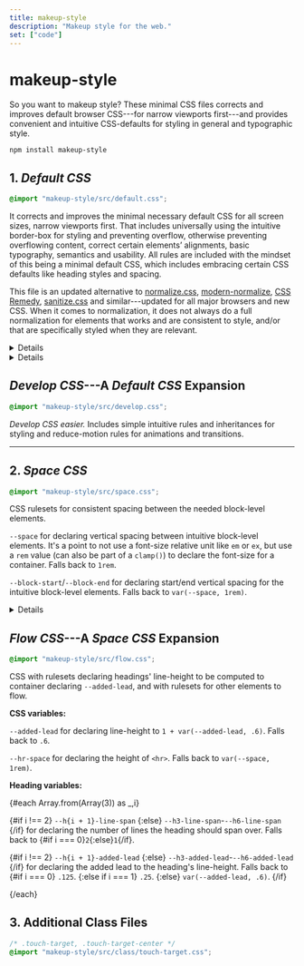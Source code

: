 ```yaml
---
title: makeup-style
description: "Makeup style for the web."
set: ["code"]
---
```


# makeup-style

So you want to makeup style? These minimal CSS files corrects and improves default browser CSS---for narrow viewports first---and provides convenient and intuitive CSS-defaults for styling in general and typographic style.

```
npm install makeup-style
```

## 1. *Default CSS*

```css
@import "makeup-style/src/default.css";
```

It corrects and improves the minimal necessary default CSS for all screen sizes, narrow viewports first. That includes universally using the intuitive border-box for styling and preventing overflow, otherwise preventing overflowing content, correct certain elements’ alignments, basic typography, semantics and usability. All rules are included with the mindset of this being a minimal default CSS, which includes embracing certain CSS defaults like heading styles and spacing.

This file is an updated alternative to
[normalize.css][nc],
[modern-normalize][mn],
[CSS Remedy][cr],
[sanitize.css][sc] and similar---updated for all major browsers and new CSS. When it comes to normalization, it does not always do a full normalization for elements that works and are consistent to style, and/or that are specifically styled when they are relevant.

<Details>
<em slot="summary">Notes</em>

*All libraries should have honest notes on drawbacks and/or missing support:*

1. `code, kbd, samp, sub, sup` are inline elements Default CSS styles to not affect line-heights. If they are used as block-level elements though, they will be short in height since their `line-height` is adjusted. E.g., if their direct parent uses `grid` or `flex`. Solution is to redo your HTML structure or restyle `line-height` for these elements in this context.

2. To allow browsers to auto hyphenate words when text wraps, `hyphens: auto` is applied. *The support may still be lacking for some languages in some browsers.* `hyphens: manual` may be set (for some elements) on wider viewports and/or for advanced content creators who knows `shy`.

3. For browsers that don't support `overflow-wrap: anywhere`, and when a language has poor `hyphens: auto` support, words can overflow their container. This ruleset can be added to always break words for those browsers as well:

	```css
	@supports not (overflow-wrap: anywhere) {
		:root {
			word-break: break-word;
		}
	}
	```

4. Margin for `<body>` is not removed. So you usually also want `body { margin: 0; }`.

</Details>

<Details>
<em slot="summary">Tips</em>

`<hr>` 'border' uses `height` and `background` for a nicer border. This makes it easy to adjust:

```css
hr {
	/* Gradient border */
	background-image: linear-gradient(90deg, red, blue);
	/* Change size */
	background-size: 5em 2px;
	/* Change position */
	background-position: left center;
	/* Change spacing */
	height: 2em;
}
```

</Details>

## *Develop CSS*---A <cite>Default CSS</cite> Expansion

```css
@import "makeup-style/src/develop.css";
```

*Develop CSS easier.* Includes simple intuitive rules and inheritances for styling and reduce-motion rules for animations and transitions.

---

## 2. *Space CSS*

```css
@import "makeup-style/src/space.css";
```

CSS rulesets for consistent spacing between the needed block-level elements.

`--space` for declaring vertical spacing between intuitive block-level elements. It's a point to not use a font-size relative unit like `em` or `ex`, but use a `rem` value (can also be part of a `clamp()`) to declare the font-size for a container. Falls back to `1rem`.

`--block-start`/`--block-end` for declaring start/end vertical spacing for the intuitive block-level elements. Falls back to `var(--space, 1rem)`.

<Details>
<em slot="summary">Example</em>


```css
:root {
	--font-size: clamp(
		1rem, 4.8vw, 1.3rem
	);
}

.content {
	--space: var(--font-size);
	font-size: var(--font-size);
}

@media (min-width: 900px) {
	:root {
		--font-size: 1.1rem;
	}
}
```

</Details>

## *Flow CSS*---A <cite>Space CSS</cite> Expansion

```css
@import "makeup-style/src/flow.css";
```

CSS with rulesets declaring headings' line-height to be computed to container declaring `--added-lead`, and with rulesets for other elements to flow.

**CSS variables:**

`--added-lead` for declaring line-height to `1 + var(--added-lead, .6)`. Falls back to `.6`.

`--hr-space` for declaring the height of `<hr>`. Falls back to `var(--space, 1rem)`.

**Heading variables:**

{#each Array.from(Array(3)) as _,i}

<p>
	{#if i !== 2}
		<code>--h{i + 1}-line-span</code>
	{:else}
		<code>--h3-line-span</code>-<code>--h6-line-span</code>
	{/if}
	for declaring the number of lines the heading should span over. Falls back to 
	{#if i === 0}<code>2</code>{:else}<code>1</code>{/if}.
</p>

<p>
	{#if i !== 2}
		<code>--h{i + 1}-added-lead</code>
	{:else}
		<code>--h3-added-lead</code>-<code>--h6-added-lead</code>
	{/if}
	for declaring the added lead to the heading's line-height. Falls back to
	{#if i === 0}
		<code>.125</code>.
	{:else if i === 1}
		<code>.25</code>.
	{:else}
		<code>var(--added-lead, .6)</code>.
	{/if}
</p>

{/each}

## 3. Additional Class Files

```css
/* .touch-target, .touch-target-center */
@import "makeup-style/src/class/touch-target.css";
```

[amcr]: https://piccalil.li/blog/a-modern-css-reset/
[cc]: https://cube.fyi/
[cr]: https://github.com/jensimmons/cssremedy
[mn]: https://github.com/sindresorhus/modern-normalize
[mccr]: https://www.joshwcomeau.com/css/custom-css-reset/
[nc]: https://github.com/necolas/normalize.css/
[op]: https://open-props.style/
[sc]: https://github.com/csstools/sanitize.css

<script>
 	import Details from "/src/libs/Details.svelte";
</script>
